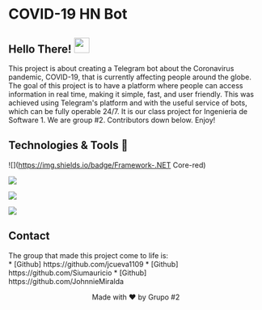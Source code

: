 # COVID-19 HN Bot
## Hello There! <img src="https://raw.githubusercontent.com/MartinHeinz/MartinHeinz/master/wave.gif" width="30px">

<p>This project is about creating a Telegram bot about the Coronavirus pandemic, COVID-19, that is currently affecting people around the globe. The goal of this project is to have a platform where people can access information in real time, making it simple, fast, and user friendly. 
This was achieved using Telegram's platform and with the useful service of bots, which can be fully operable 24/7. It is our class project for Ingenieria de Software 1. We are group #2. Contributors down below. Enjoy!
</p>

## Technologies & Tools 🧰
![](https://img.shields.io/badge/Framework-.NET Core-red)

![](https://img.shields.io/badge/OS-Linux-brightgreen)

![](https://img.shields.io/badge/Editor-VSCode-yellow)

![](https://img.shields.io/badge/Code-C#-blue)

## Contact
<p> The group that made this project come to life is: <br>
* [Github] https://github.com/jcueva1109
* [Github] https://github.com/Siumauricio
* [Github] https://github.com/JohnnieMiralda
</p>

<p align="center">Made with ❤️ by Grupo #2 </p>